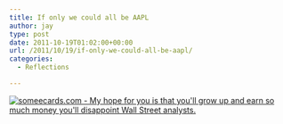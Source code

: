 ```yaml
---
title: If only we could all be AAPL
author: jay
type: post
date: 2011-10-19T01:02:00+00:00
url: /2011/10/19/if-only-we-could-all-be-aapl/
categories:
  - Reflections

---
```

[![someecards.com - My hope for you is that you'll grow up and earn so much money you'll disappoint Wall Street analysts.][1]][2]

 [1]: http://cdn.someecards.com/someecards/usercards/1318971700051_2369351.png
 [2]: http://www.someecards.com/usercards/viewcard/MjAxMS0yM2QyMmIzYWI1NjBhZTQ4